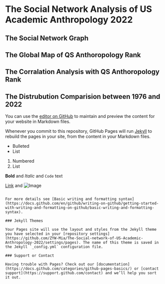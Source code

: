 # The Social Network Analysis of US Academic Anthropology 2022
## The Social Network Graph
## The Global Map of QS Anthoropology Rank
## The Corralation Analysis with QS Anthoropology Rank
## The Distrubution Comparision between 1976 and 2022

You can use the [editor on GitHub](https://github.com/ZYW-Mia/The-Social-network-of-US-Academic-Anthropology-2022/edit/gh-pages/index.md) to maintain and preview the content for your website in Markdown files.

Whenever you commit to this repository, GitHub Pages will run [Jekyll](https://jekyllrb.com/) to rebuild the pages in your site, from the content in your Markdown files.




- Bulleted
- List

1. Numbered
2. List

**Bold** and _Italic_ and `Code` text

[Link](url) and ![Image](src)
```

For more details see [Basic writing and formatting syntax](https://docs.github.com/en/github/writing-on-github/getting-started-with-writing-and-formatting-on-github/basic-writing-and-formatting-syntax).

### Jekyll Themes

Your Pages site will use the layout and styles from the Jekyll theme you have selected in your [repository settings](https://github.com/ZYW-Mia/The-Social-network-of-US-Academic-Anthropology-2022/settings/pages). The name of this theme is saved in the Jekyll `_config.yml` configuration file.

### Support or Contact

Having trouble with Pages? Check out our [documentation](https://docs.github.com/categories/github-pages-basics/) or [contact support](https://support.github.com/contact) and we’ll help you sort it out.
